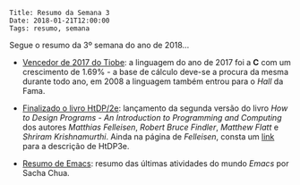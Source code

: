     Title: Resumo da Semana 3
    Date: 2018-01-21T12:00:00
    Tags: resumo, semana

Segue o resumo da 3º semana do ano de 2018...

<!-- more -->

* [Vencedor de 2017 do Tiobe](https://www.tiobe.com/tiobe-index "Página do Tiobe"): a linguagem do ano de 2017 foi a **C** com um crescimento de 1.69% - a base de cálculo deve-se a procura da mesma durante todo ano, em 2008 a linguagem também entrou para o _Hall_ da Fama.

* [Finalizado o livro HtDP/2e](http://www.htdp.org "Livro HtDP/2e"): lançamento da segunda versão do livro _How to Design Programs - An Introduction to Programming and Computing_ dos autores _Matthias Felleisen_, _Robert Bruce Findler_, _Matthew Flatt_ e _Shriram Krishnamurthi_. Ainda na página de _Felleisen_, consta um [link](http://felleisen.org/matthias "Página de Matthias Felleisen") para a descrição de HtDP3e.

* [Resumo de Emacs](http://sachachua.com/blog/category/emacs-news "Resumo do Emacs"): resumo das últimas atividades do mundo _Emacs_ por Sacha Chua.
